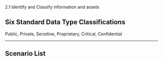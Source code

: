 

2.1 Identify and Classify information and assets
## Six Standard Data Type Classifications
Public, Private, Sensitive, Proprietary, Critical, Confidential

---

## Scenario List  
